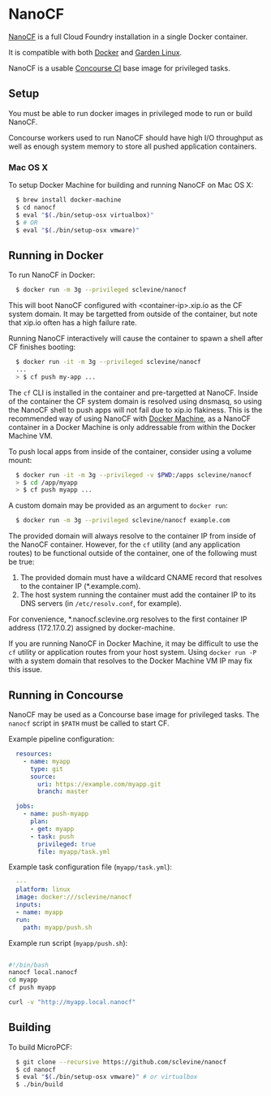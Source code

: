 # NanoCF

[NanoCF](https://hub.docker.com/r/sclevine/nanocf/) is a full Cloud Foundry
installation in a single Docker container.

It is compatible with both [Docker](https://www.docker.com) and
[Garden Linux](https://github.com/cloudfoundry-incubator/garden-linux/).

NanoCF is a usable [Concourse CI](http://concourse.ci) base image for
privileged tasks.

## Setup

You must be able to run docker images in privileged mode to run or build NanoCF.

Concourse workers used to run NanoCF should have high I/O throughput as well as
enough system memory to store all pushed application containers.

### Mac OS X
To setup Docker Machine for building and running NanoCF on Mac OS X:
```bash
  $ brew install docker-machine
  $ cd nanocf
  $ eval "$(./bin/setup-osx virtualbox)"
  $ # OR
  $ eval "$(./bin/setup-osx vmware)"
```

## Running in Docker

To run NanoCF in Docker:
```bash
  $ docker run -m 3g --privileged sclevine/nanocf
```
This will boot NanoCF configured with \<container-ip\>.xip.io as the CF system
domain. It may be targetted from outside of the container, but note that xip.io
often has a high failure rate.

Running NanoCF interactively will cause the container to spawn a shell after CF
finishes booting:
```bash
  $ docker run -it -m 3g --privileged sclevine/nanocf
  ...
  > $ cf push my-app ...
```
The `cf` CLI is installed in the container and pre-targetted at NanoCF.
Inside of the container the CF system domain is resolved using dnsmasq, so
using the NanoCF shell to push apps will not fail due to xip.io flakiness.
This is the recommended way of using NanoCF with
[Docker Machine](https://docs.docker.com/machine/), as a NanoCF container in
a Docker Machine is only addressable from within the Docker Machine VM.

To push local apps from inside of the container, consider using a volume mount:
```bash
  $ docker run -it -m 3g --privileged -v $PWD:/apps sclevine/nanocf
  > $ cd /app/myapp
  > $ cf push myapp ...
```

A custom domain may be provided as an argument to `docker run`:
```bash
  $ docker run -m 3g --privileged sclevine/nanocf example.com
```
The provided domain will always resolve to the container IP from inside of the
NanoCF container. However, for the `cf` utility (and any application routes)
to be functional outside of the container, one of the following must be true:

1. The provided domain must have a wildcard CNAME record that resolves to the
   container IP (\*.example.com).
2. The host system running the container must add the container IP to its DNS
   servers (in `/etc/resolv.conf`, for example).

For convenience, \*.nanocf.sclevine.org resolves to the first container IP
address (172.17.0.2) assigned by docker-machine.

If you are running NanoCF in Docker Machine, it may be difficult to use
the `cf` utility or application routes from your host system.
Using `docker run -P` with a system domain that resolves to the Docker Machine
VM IP may fix this issue.

## Running in Concourse

NanoCF may be used as a Concourse base image for privileged tasks.
The `nanocf` script in `$PATH` must be called to start CF.

Example pipeline configuration:
```yaml
  resources:
    - name: myapp
      type: git
      source:
        uri: https://example.com/myapp.git
        branch: master

  jobs:
    - name: push-myapp
      plan:
      - get: myapp
      - task: push
        privileged: true
        file: myapp/task.yml
```

Example task configuration file (`myapp/task.yml`):
```yaml
  ---
  platform: linux
  image: docker:///sclevine/nanocf
  inputs:
  - name: myapp
  run:
    path: myapp/push.sh
```

Example run script (`myapp/push.sh`):
```bash

#!/bin/bash
nanocf local.nanocf
cd myapp
cf push myapp

curl -v "http://myapp.local.nanocf"
```

## Building

To build MicroPCF:
```bash
  $ git clone --recursive https://github.com/sclevine/nanocf
  $ cd nanocf
  $ eval "$(./bin/setup-osx vmware)" # or virtualbox
  $ ./bin/build
```
